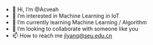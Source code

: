 - 👋 Hi, I’m @Acveah
- 👀 I’m interested in Machine Learning in IoT
- 🌱 I’m currently learning Machine Learning / Algorithm 
- 💞️ I’m looking to collaborate with someone like you
- 📫 How to reach me jlyang@seu.edu.cn

<!---
Acveah/Acveah is a ✨ special ✨ repository because its `README.md` (this file) appears on your GitHub profile.
You can click the Preview link to take a look at your changes.
--->
